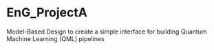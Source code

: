 # EnG_ProjectA
 Model-Based Design to create a simple interface for building Quantum Machine Learning (QML) pipelines
